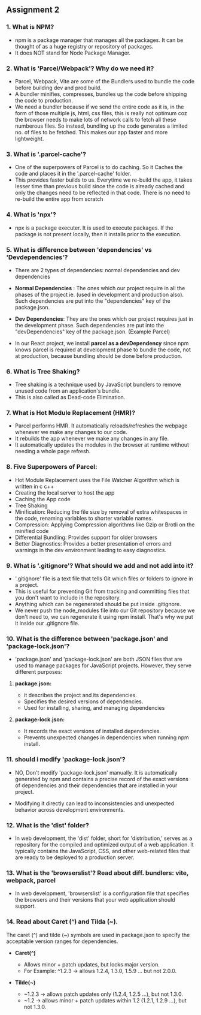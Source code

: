 ## Assignment 2

### 1. What is NPM?

- npm is a package manager that manages all the packages. It can be thought of as a huge registry or repository of packages.
- It does NOT stand for Node Package Manager.

### 2. What is 'Parcel/Webpack'? Why do we need it?

- Parcel, Webpack, Vite are some of the Bundlers used to bundle the code before building dev and prod build.
- A bundler minifies, compresses, bundles up the code before shipping the code to production.
- We need a bundler because if we send the entire code as it is, in the form of those multiple js, html, css files, this is really not optimum coz the browser needs to make lots of network calls to fetch all these numberous files. So instead, bundling up the code generates a limited no. of files to be fetched. This makes our app faster and more lightweight.

### 3. What is '.parcel-cache'?

- One of the superpowers of Parcel is to do caching. So it Caches the code and places it in the '.parcel-cache' folder.
- This provides faster builds to us. Everytime we re-build the app, it takes lesser time than previous build since the code is already cached and only the changes need to be reflected in that code. There is no need to re-build the entire app from scratch

### 4. What is 'npx'?

- npx is a package executer. It is used to execute packages. If the package is not present locally, then it installs prior to the execution.

### 5. What is difference between 'dependencies' vs 'Devdependencies'?

- There are 2 types of dependencies: normal dependencies and dev dependencies

- **Normal Dependencies** : The ones which our project require in all the phases of the project ie. (used in development and production also). Such dependencies are put into the "dependencies" key of the package.json.

- **Dev Dependencies**: They are the ones which our project requires just in the development phase. Such dependencies are put into the "devDependencies" key of the package.json. (Example Parcel)

- In our React project, we install **parcel as a devDependency** since npm knows parcel is required at development phase to bundle the code, not at production, because bundling should be done before production.

### 6. What is Tree Shaking?

- Tree shaking is a technique used by JavaScript bundlers to remove unused code from an application's bundle.
- This is also called as Dead-code Elimination.

### 7. What is Hot Module Replacement (HMR)?

- Parcel performs HMR. It automatically reloads/refreshes the webpage whenever we make any changes to our code.
- It rebuilds the app whenever we make any changes in any file.
- It automatically updates the modules in the browser at runtime without needing a whole page refresh.

### 8. Five Superpowers of Parcel:

- Hot Module Replacement uses the File Watcher Algorithm which is written in c c++
- Creating the local server to host the app
- Caching the App code
- Tree Shaking
- Minification: Reducing the file size by removal of extra whitespaces in the code, renaming variables to shorter variable names.
- Compression: Applying Compression algorithms like Gzip or Brotli on the minified code
- Differential Bundling: Provides support for older browsers
- Better Diagnostics: Provides a better presentation of errors and warnings in the dev environment leading to easy diagnostics.

### 9. What is '.gitignore'? What should we add and not add into it?

- '.gitignore' file is a text file that tells Git which files or folders to ignore in a project.
- This is useful for preventing Git from tracking and committing files that you don't want to include in the repository.
- Anything which can be regenerated should be put inside .gitignore.
- We never push the node_modules file into our Git repository because we don't need to, we can regenerate it using npm install. That's why we put it inside our .gitignore file.

### 10. What is the difference between 'package.json' and 'package-lock.json'?

- 'package.json' and 'package-lock.json' are both JSON files that are used to manage packages for JavaScript projects. However, they serve different purposes:

1. **package.json:**

   - it describes the project and its dependencies.
   - Specifies the desired versions of dependencies.
   - Used for installing, sharing, and managing dependencies

2. **package-lock.json:**
   - It records the exact versions of installed dependencies.
   - Prevents unexpected changes in dependencies when running npm install.

### 11. should i modify 'package-lock.json'?

- NO, Don't modify 'package-lock.json' manually. It is automatically generated by npm and contains a precise record of the exact versions of dependencies and their dependencies that are installed in your project.

- Modifying it directly can lead to inconsistencies and unexpected behavior across development environments.

### 12. What is the 'dist' folder?
- In web development, the 'dist' folder, short for 'distribution,' serves as a repository for the compiled and optimized output of a web application. It typically contains the JavaScript, CSS, and other web-related files that are ready to be deployed to a production server.

### 13. What is the 'browserslist'? Read about diff. bundlers: vite, webpack, parcel
-  In web development, 'browserslist' is a configuration file that specifies the browsers and their versions that your web application should support. 

### 14. Read about Caret (^) and Tilda (~).

The caret (^) and tilde (~) symbols are used in package.json to specify the acceptable version ranges for dependencies.
 - **Caret(^)**
     - Allows minor + patch updates, but locks major version.
     - For Example: ^1.2.3 → allows 1.2.4, 1.3.0, 1.5.9 … but not 2.0.0.

  - **Tilde(~)**
       - ~1.2.3 → allows patch updates only (1.2.4, 1.2.5 …), but not 1.3.0.
       - ~1.2 → allows minor + patch updates within 1.2 (1.2.1, 1.2.9 …), but not 1.3.0.

